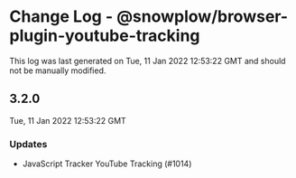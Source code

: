 # Change Log - @snowplow/browser-plugin-youtube-tracking

This log was last generated on Tue, 11 Jan 2022 12:53:22 GMT and should not be manually modified.

## 3.2.0
Tue, 11 Jan 2022 12:53:22 GMT

### Updates

- JavaScript Tracker YouTube Tracking (#1014)

